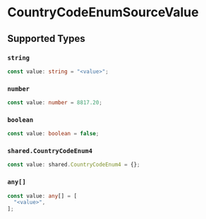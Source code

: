 # CountryCodeEnumSourceValue


## Supported Types

### `string`

```typescript
const value: string = "<value>";
```

### `number`

```typescript
const value: number = 8817.20;
```

### `boolean`

```typescript
const value: boolean = false;
```

### `shared.CountryCodeEnum4`

```typescript
const value: shared.CountryCodeEnum4 = {};
```

### `any[]`

```typescript
const value: any[] = [
  "<value>",
];
```

